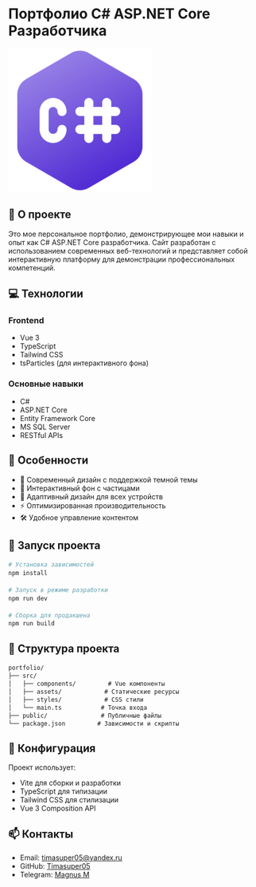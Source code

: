 # Портфолио C# ASP.NET Core Разработчика

![Portfolio Preview](https://raw.githubusercontent.com/github/explore/80688e429a7d4ef2fca1e82350fe8e3517d3494d/topics/csharp/csharp.png)

## 🚀 О проекте

Это мое персональное портфолио, демонстрирующее мои навыки и опыт как C# ASP.NET Core разработчика. Сайт разработан с использованием современных веб-технологий и представляет собой интерактивную платформу для демонстрации профессиональных компетенций.

## 💻 Технологии

### Frontend
- Vue 3
- TypeScript
- Tailwind CSS
- tsParticles (для интерактивного фона)

### Основные навыки
- C#
- ASP.NET Core
- Entity Framework Core
- MS SQL Server
- RESTful APIs

## 🌟 Особенности

- 🎨 Современный дизайн с поддержкой темной темы
- 🔄 Интерактивный фон с частицами
- 📱 Адаптивный дизайн для всех устройств
- ⚡ Оптимизированная производительность
- 🛠 Удобное управление контентом

## 🚀 Запуск проекта

```bash
# Установка зависимостей
npm install

# Запуск в режиме разработки
npm run dev

# Сборка для продакшена
npm run build
```

## 📁 Структура проекта

```
portfolio/
├── src/
│   ├── components/         # Vue компоненты
│   ├── assets/            # Статические ресурсы
│   ├── styles/            # CSS стили
│   └── main.ts           # Точка входа
├── public/               # Публичные файлы
└── package.json         # Зависимости и скрипты
```

## 🔧 Конфигурация

Проект использует:
- Vite для сборки и разработки
- TypeScript для типизации
- Tailwind CSS для стилизации
- Vue 3 Composition API

## 📫 Контакты

- Email: [timasuper05@yandex.ru](mailto:timasuper05@yandex.ru)
- GitHub: [Timasuper05](https://github.com/Timasuper05)
- Telegram: [Magnus M]([https://t.me/magma1sa])
